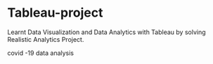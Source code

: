# Tableau-project
Learnt Data Visualization and Data Analytics with Tableau by solving  Realistic Analytics Project.

 covid -19 data analysis
